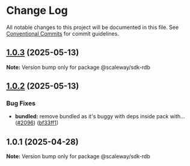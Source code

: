 # Change Log

All notable changes to this project will be documented in this file.
See [Conventional Commits](https://conventionalcommits.org) for commit guidelines.

## [1.0.3](https://github.com/scaleway/scaleway-sdk-js/compare/@scaleway/sdk-rdb@1.0.2...@scaleway/sdk-rdb@1.0.3) (2025-05-13)

**Note:** Version bump only for package @scaleway/sdk-rdb

## [1.0.2](https://github.com/scaleway/scaleway-sdk-js/compare/@scaleway/sdk-rdb@1.0.1...@scaleway/sdk-rdb@1.0.2) (2025-05-13)

### Bug Fixes

- **bundled:** remove bundled as it's buggy with deps inside pack with… ([#2096](https://github.com/scaleway/scaleway-sdk-js/issues/2096)) ([bf33ff1](https://github.com/scaleway/scaleway-sdk-js/commit/bf33ff1f9cdd951add94817dac27239c86ef5437))

## 1.0.1 (2025-04-28)

**Note:** Version bump only for package @scaleway/sdk-rdb
